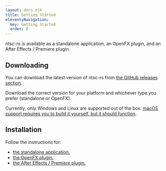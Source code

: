 ```yaml
---
layout: docs.njk
title: Getting Started
eleventyNavigation:
  key: Getting Started
  order: 0
---
```


ntsc-rs is available as a standalone application, an OpenFX plugin, and an After Effects / Premiere plugin.

<h2>Downloading</h2>
You can download the latest version of ntsc-rs from <a href="https://github.com/valadaptive/ntsc-rs/releases">the GitHub releases section</a>.

Download the correct version for your platform and whichever type you prefer (standalone or OpenFX).

Currently, only Windows and Linux are supported out of the box. <a href="https://github.com/valadaptive/ntsc-rs/issues/36">macOS support requires you to build it yourself, but it should function</a>.

<h2>Installation</h2>
Follow the instructions for:
<ul>
    <li><a href="/docs/standalone-installation">the standalone application.</a></li>
    <li><a href="/docs/openfx-installation">the OpenFX plugin.</a></li>
    <li><a href="/docs/after-effects-plugin">the After Effects / Premiere plugin.</a></li>
</ul>
